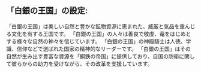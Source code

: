 ## 「白銀の王国」の設定:
「白銀の王国」は美しい自然と豊かな鉱物資源に恵まれた、威厳と気品を重んじる文化を有する王国です。
「白銀の王国」の人々は善良で敬虔、竜をはじめとする様々な自然の神々を信じています。
「白銀の王国」の神殿騎士は人徳、学識、信仰などで選ばれた国家の精神的なリーダーです。
「白銀の王国」はその自然が生み出す豊富な資源を「鋼鉄の帝国」に提供しており、自国の防衛に関して彼らからの助力を受けながら、その改革を支援しています。